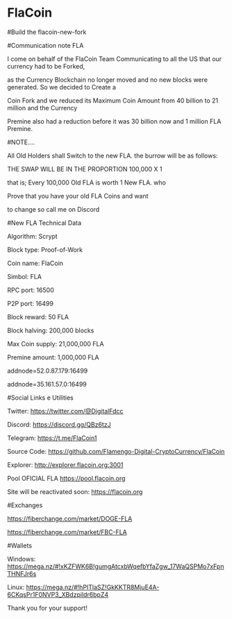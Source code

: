# FlaCoin

#Build the flacoin-new-fork



#Communication note FLA




I come on behalf of the FlaCoin Team Communicating to all the US that our currency had to be Forked,
 
as the Currency Blockchain no longer moved and no new blocks were generated. So we decided to Create a

Coin Fork and we reduced its Maximum Coin Amount from 40 billion to 21 million and the Currency

Premine also had a reduction before it was 30 billion now and 1 million FLA Premine.



#NOTE....





All Old Holders shall Switch to the new FLA. the burrow will be as follows:

THE SWAP WILL BE IN THE PROPORTION 100,000 X 1

that is; Every 100,000 Old FLA is worth 1 New FLA. who

Prove that you have your old FLA Coins and want

to change so call me on Discord




#New FLA Technical Data







Algorithm: Scrypt

Block type: Proof-of-Work

Coin name: FlaCoin

Simbol: FLA

RPC port: 16500

P2P port: 16499

Block reward: 50 FLA

Block halving: 200,000 blocks

Max Coin supply: 21,000,000 FLA

Premine amount: 1,000,000 FLA

addnode=52.0.87.179:16499

addnode=35.161.57.0:16499






#Social Links e Utilities



Twitter: https://twitter.com/@DigitalFdcc

Discord: https://discord.gg/QBz6tzJ

Telegram: https://t.me/FlaCoin1

Source Code: https://github.com/Flamengo-Digital-CryptoCurrency/FlaCoin

Explorer: http://explorer.flacoin.org:3001

Pool OFICIAL FLA https://pool.flacoin.org

Site will be reactivated soon: https://flacoin.org






#Exchanges


https://fiberchange.com/market/DOGE-FLA

https://fiberchange.com/market/FBC-FLA




#Wallets




Windows: https://mega.nz/#!xKZFWK6B!gumgAtcxbWqefbYfaZgw_17WaQSPMo7xFpnTHNFJr6s


Linux: https://mega.nz/#!hPITlaSZ!GkKKTR8MjuE4A-6CKqsPr1F0NVP3_XBdzpildr6bpZ4


Thank you for your support!
